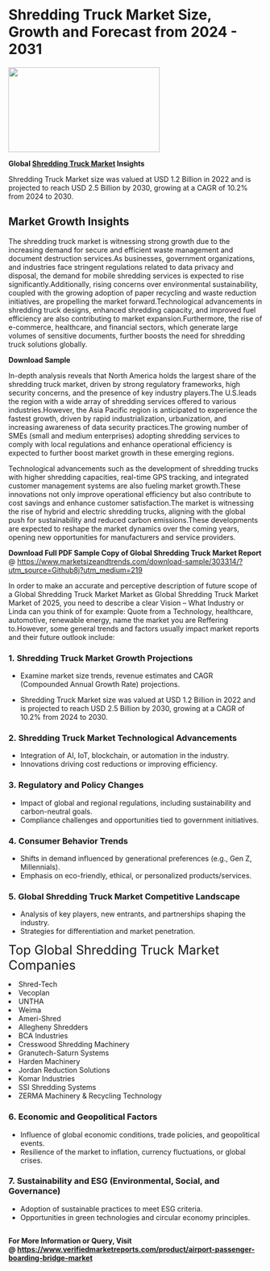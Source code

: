 <H1>Shredding Truck Market Size, Growth and Forecast from 2024 - 2031</H1><img class="aligncenter size-medium wp-image-584254" src="https://thirdeyenews.in/wp-content/uploads/2024/09/Global-Market-Research-300x168.jpeg" alt="" width="300" height="168" /><p><strong>Global&nbsp;<a href="https://www.marketsizeandtrends.com/download-sample/303314/?utm_source=Github8j?utm_medium=219">Shredding Truck Market</a> Insights</strong></p><p>Shredding Truck Market size was valued at USD 1.2 Billion in 2022 and is projected to reach USD 2.5 Billion by 2030, growing at a CAGR of 10.2% from 2024 to 2030.</p><p><h2>Market Growth Insights</h2> <p>The shredding truck market is witnessing strong growth due to the increasing demand for secure and efficient waste management and document destruction services.As businesses, government organizations, and industries face stringent regulations related to data privacy and disposal, the demand for mobile shredding services is expected to rise significantly.Additionally, rising concerns over environmental sustainability, coupled with the growing adoption of paper recycling and waste reduction initiatives, are propelling the market forward.Technological advancements in shredding truck designs, enhanced shredding capacity, and improved fuel efficiency are also contributing to market expansion.Furthermore, the rise of e-commerce, healthcare, and financial sectors, which generate large volumes of sensitive documents, further boosts the need for shredding truck solutions globally.</p> <p><strong>Download Sample</strong></p> <p>In-depth analysis reveals that North America holds the largest share of the shredding truck market, driven by strong regulatory frameworks, high security concerns, and the presence of key industry players.The U.S.leads the region with a wide array of shredding services offered to various industries.However, the Asia Pacific region is anticipated to experience the fastest growth, driven by rapid industrialization, urbanization, and increasing awareness of data security practices.The growing number of SMEs (small and medium enterprises) adopting shredding services to comply with local regulations and enhance operational efficiency is expected to further boost market growth in these emerging regions.</p> <p>Technological advancements such as the development of shredding trucks with higher shredding capacities, real-time GPS tracking, and integrated customer management systems are also fueling market growth.These innovations not only improve operational efficiency but also contribute to cost savings and enhance customer satisfaction.The market is witnessing the rise of hybrid and electric shredding trucks, aligning with the global push for sustainability and reduced carbon emissions.These developments are expected to reshape the market dynamics over the coming years, opening new opportunities for manufacturers and service providers.</p> <p><span class=""><strong>Download Full PDF Sample Copy of Global Shredding Truck Market Report</strong> @ <a href="https://www.marketsizeandtrends.com/download-sample/303314/?utm_source=Github8j?utm_medium=219" target="_blank">https://www.marketsizeandtrends.com/download-sample/303314/?utm_source=Github8j?utm_medium=219</a></span></p><p>In order to make an accurate and perceptive description of future scope of a Global&nbsp;Shredding Truck Market Market as Global&nbsp;Shredding Truck Market Market of 2025, you need to describe a clear Vision &ndash; What Industry or Linda can you think of for example: Quote from a Technology, healthcare, automotive, renewable energy, name the market you are Reffering to.However, some general trends and factors usually impact market reports and their future outlook include:</p><h3>1.&nbsp;<strong>Shredding Truck Market Growth Projections</strong></h3><ul><li>Examine market size trends, revenue estimates and CAGR (Compounded Annual Growth Rate) projections.</li><li><p>Shredding Truck Market size was valued at USD 1.2 Billion in 2022 and is projected to reach USD 2.5 Billion by 2030, growing at a CAGR of 10.2% from 2024 to 2030.</p></li></ul><h3>2.&nbsp;<strong>Shredding Truck Market Technological Advancements</strong></h3><ul><li>Integration of AI, IoT, blockchain, or automation in the industry.</li><li>Innovations driving cost reductions or improving efficiency.</li></ul><h3>3.&nbsp;<strong>Regulatory and Policy Changes</strong></h3><ul><li>Impact of global and regional regulations, including sustainability and carbon-neutral goals.</li><li>Compliance challenges and opportunities tied to government initiatives.</li></ul><h3>4.&nbsp;<strong>Consumer Behavior Trends</strong></h3><ul><li>Shifts in demand influenced by generational preferences (e.g., Gen Z, Millennials).</li><li>Emphasis on eco-friendly, ethical, or personalized products/services.</li></ul><h3>5.&nbsp;<strong>Global Shredding Truck Market Competitive Landscape</strong></h3><ul><li>Analysis of key players, new entrants, and partnerships shaping the industry.</li><li>Strategies for differentiation and market penetration.</li></ul><p data-pm-slice="1 1 []"><span style="color: inherit; font-family: inherit; font-size: 25px;">Top Global Shredding Truck Market Companies</span></p><div class="" data-test-id=""><p><li>Shred-Tech</li><li> Vecoplan</li><li> UNTHA</li><li> Weima</li><li> Ameri-Shred</li><li> Allegheny Shredders</li><li> BCA Industries</li><li> Cresswood Shredding Machinery</li><li> Granutech-Saturn Systems</li><li> Harden Machinery</li><li> Jordan Reduction Solutions</li><li> Komar Industries</li><li> SSI Shredding Systems</li><li> ZERMA Machinery & Recycling Technology</li></p></div><h3>6.&nbsp;<strong>Economic and Geopolitical Factors</strong></h3><ul><li>Influence of global economic conditions, trade policies, and geopolitical events.</li><li>Resilience of the market to inflation, currency fluctuations, or global crises.</li></ul><h3>7.&nbsp;<strong>Sustainability and ESG (Environmental, Social, and Governance)</strong></h3><ul><li>Adoption of sustainable practices to meet ESG criteria.</li><li>Opportunities in green technologies and circular economy principles.</li></ul><h2><strong style="font-size: 14px;">For More Information or Query, Visit @&nbsp;</strong><a style="background-color: #ffffff; font-size: 14px;" href="https://www.marketsizeandtrends.com/report/shredding-truck-market/" target="_blank">https://www.verifiedmarketreports.com/product/airport-passenger-boarding-bridge-market</a></h2>